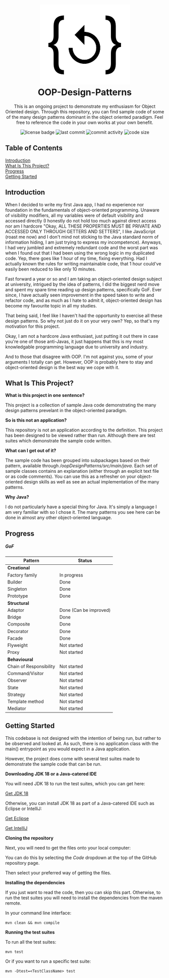 <h1 align="center">
  <img alt="logo" src="/misc/logo.png"><br>
  OOP-Design-Patterns
</h1>
  
<p align="center">This is an ongoing project to demonstrate my enthusiasm for Object Oriented design. 
  Through this repository, you can find sample code of some of the many design patterns dominant in the object oriented paradigm.
  Feel free to reference the code in your own works at your own benefit.
</p>

<p align="center">
  <img alt="license badge" src="https://img.shields.io/github/license/lucien7789/OOP-Design-Patterns">
  <img alt="last commit" src="https://img.shields.io/github/last-commit/lucien7789/OOP-Design-Patterns">
  <img alt="commit activity" src="https://img.shields.io/github/commit-activity/m/lucien7789/OOP-Design-Patterns">
  <img alt="code size" src="https://img.shields.io/github/languages/code-size/lucien7789/OOP-Design-Patterns">
</p>

## Table of Contents  

[Introduction](#introduction)  
[What Is This Project?](#what-is-this-project)  
[Progress](#progress)  
[Getting Started](#getting-started)

## Introduction
When I decided to write my first Java app, I had no experience nor foundation in the fundamentals of object-oriented programming.
Unaware of visibility modifiers, all my variables were of default visibility and accessed directly (I honestly do not hold too much against direct access
nor am I hardcore "Okay, ALL THESE PROPERTIES MUST BE PRIVATE AND ACCESSED ONLY THROUGH GETTERS AND SETTERS", I like JavaScript (roast me now) and I don't mind
not sticking to the Java standard norm of information hiding, I am just trying to express my incompetence). Anyways, I had very jumbled and extremely redundant code and the worst part was when
I found out that I had been using the wrong logic in my duplicated code. Yep, there goes like 1 hour of my time, fixing everything.
Had I actually known the rules for writing maintainable code, that 1 hour could've easily been reduced to like only 10 minutes.

Fast forward a year or so and I am taking an object-oriented design subject at university, intrigued by the idea of patterns, I did the biggest nerd move and spent my spare time
reading up design patterns, specifically GoF. Ever since, I have actually seen improvement in the speed taken to write and refactor code, and as much as I hate to admit it, 
object-oriented design has become my favourite topic in all my studies.

That being said, I feel like I haven't had the opportunity to exercise all these design patterns. So why not just do it on your very own? Yep, so that's my motivation for this project.

Okay, I am not a hardcore Java enthusiast, just putting it out there in case you're one of those anti-Javas, it just happens that this is my most knowledgable programming language due to university
and industry.

And to those that disagree with OOP. I'm not against you, some of your arguments I totally can get. However, OOP is probably here to stay and object-oriented design is the best way we cope with it.

## What Is This Project?

**What is this project in one sentence?**

This project is a collection of sample Java code demonstrating the many design patterns prevelant in the object-oriented paradigm.

**So is this not an application?**

This repository is not an application according to the definition. This project has been designed to be viewed rather than run. Although there are test suites which demonstrate the sample code written.

**What can I get out of it?**

The sample code has been grouped into subpackages based on their pattern, available through _/oopDesignPatterns/src/main/java_. Each set of sample classes contains an explanation (either through an explicit text file or as code comments). You can use this as a refresher on your object-oriented design skills as well as see an actual implementation of the many patterns.

**Why Java?**

I do not particularly have a special thing for Java. It's simply a language I am very familiar with so I chose it. The many patterns you see here can be done in almost any other object-oriented language.

## Progress
##### GoF
| Pattern | Status |
| --- | --- |
| **Creational** | |
| Factory family | In progress |
| Builder | Done |
| Singleton | Done |
| Prototype | Done |
| **Structural** | |
| Adaptor | Done (Can be improved) |
| Bridge | Done |
| Composite | Done |
| Decorator | Done |
| Facade | Done |
| Flyweight | Not started |
| Proxy | Not started |
| **Behavioural** | |
| Chain of Responsibility | Not started |
| Command/Visitor | Not started |
| Observer | Not started |
| State | Not started |
| Strategy | Not started |
| Template method | Not started |
| Mediator | Not started |

## Getting Started
This codebase is not designed with the intention of being run, but rather to be observed and looked at. As such, there is no application class with the main() entrypoint as you would expect in a Java application.

However, the project does come with several test suites made to demonstrate the sample code that can be run.

**Downloading JDK 18 or a Java-catered IDE**

You will need JDK 18 to run the test suites, which you can get here:

<a href="https://www.oracle.com/java/technologies/downloads">Get JDK 18</a>

Otherwise, you can install JDK 18 as part of a Java-catered IDE such as Eclipse or IntelliJ:

<a href="https://www.eclipse.org/downloads/">Get Eclipse</a>

<a href="https://www.jetbrains.com/idea/download/">Get IntelliJ</a>

**Cloning the repository**

Next, you will need to get the files onto your local computer:

You can do this by selecting the _Code_ dropdown at the top of the GitHub repository page.

Then select your preferred way of getting the files.

**Installing the dependencies**

If you just want to read the code, then you can skip this part.
Otherwise, to run the test suites you will need to install the dependencies from the maven remote.

In your command line interface:
```
mvn clean && mvn compile
```
**Running the test suites**

To run all the test suites:
```
mvn test
```

Or if you want to run a specific test suite:
```
mvn -Dtest=<TestClassName> test
```
